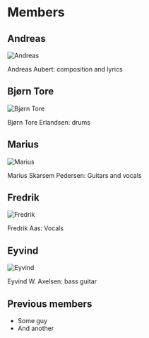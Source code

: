 # Members


## Andreas 
![Andreas](/andreas.jpg)

Andreas Aubert: composition and lyrics

## Bjørn Tore

![Bjørn Tore](/bjorn-tore.jpg)

Bjørn Tore Erlandsen: drums

## Marius

![Marius](/marius.jpg)

Marius Skarsem Pedersen: Guitars and vocals

## Fredrik

![Fredrik](/fredrik.jpg)

Fredrik Aas: Vocals

## Eyvind

![Eyvind](/eyvind.jpg)

Eyvind W. Axelsen: bass guitar

## Previous members

* Some guy
* And another
